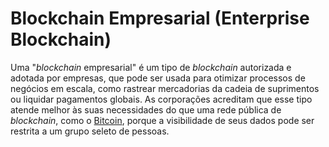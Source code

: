 # Blockchain Empresarial (Enterprise Blockchain)

Uma "_blockchain_ empresarial" é um tipo de _blockchain_ autorizada e adotada por empresas, que pode ser usada para otimizar processos de negócios em escala, como rastrear mercadorias da cadeia de suprimentos ou liquidar pagamentos globais. As corporações acreditam que esse tipo atende melhor às suas necessidades do que uma rede pública de _blockchain_, como o [Bitcoin](Bitcoin.md), porque a visibilidade de seus dados pode ser restrita a um grupo seleto de pessoas.
